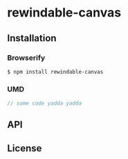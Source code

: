 # rewindable-canvas

## Installation

### Browserify

    $ npm install rewindable-canvas

### UMD

```javascript
// some code yadda yadda
```

## API

## License
